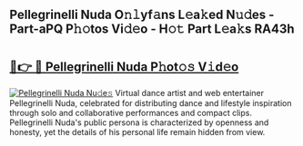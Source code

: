 ## Pellegrinelli Nuda O𝚗𝚕yf𝚊ns L𝚎a𝚔ed N𝚞𝚍es - Part-aPQ P𝚑𝚘tos Vi𝚍𝚎o - H𝚘𝚝 Part L𝚎a𝚔s RA43h

# <h2><a href="http://kfeerb8.oniu.top/?m=Pellegrinelli+Nuda">🔗👉 🔴 Pellegrinelli Nuda P𝚑ot𝚘𝚜 V𝚒d𝚎o</a></h2>

[![Pellegrinelli Nuda Nu𝚍e𝚜](https://i.imgur.com/0qMVB7G.gif)](http://kfeerb8.oniu.top/?m=Pellegrinelli+Nuda)
Virtual dance artist and web entertainer Pellegrinelli Nuda, celebrated for distributing dance and lifestyle inspiration through solo and collaborative performances and compact clips. Pellegrinelli Nuda's public persona is characterized by openness and honesty, yet the details of his personal life remain hidden from view.  
